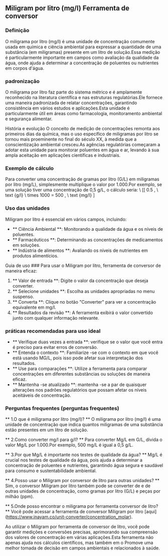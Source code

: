 ## Miligram por litro (mg/l) Ferramenta de conversor

### Definição
O miligrama por litro (mg/l) é uma unidade de concentração comumente usada em química e ciência ambiental para expressar a quantidade de uma substância (em miligramas) presente em um litro de solução.Essa medição é particularmente importante em campos como avaliação da qualidade da água, onde ajuda a determinar a concentração de poluentes ou nutrientes em corpos d'água.

### padronização
O miligrama por litro faz parte do sistema métrico e é amplamente reconhecido na literatura científica e nas estruturas regulatórias.Ele fornece uma maneira padronizada de relatar concentrações, garantindo consistência em vários estudos e aplicações.Esta unidade é particularmente útil em áreas como farmacologia, monitoramento ambiental e segurança alimentar.

História e evolução
O conceito de medição de concentrações remonta aos primeiros dias da química, mas o uso específico de miligramas por litro se tornou mais proeminente no final do século XX, à medida que a conscientização ambiental cresceu.As agências regulatórias começaram a adotar esta unidade para monitorar poluentes em água e ar, levando à sua ampla aceitação em aplicações científicas e industriais.

### Exemplo de cálculo
Para converter uma concentração de gramas por litro (G/L) em miligramas por litro (mg/L), simplesmente multiplique o valor por 1.000.Por exemplo, se uma solução tiver uma concentração de 0,5 g/L, o cálculo seria:
\ [[
0.5 \, \ text {g/l} \ times 1000 = 500 \, \ text {mg/l}
\]

### Uso das unidades
Miligram por litro é essencial em vários campos, incluindo:
- ** Ciência Ambiental **: Monitorando a qualidade da água e os níveis de poluentes.
- ** Farmacêuticos **: Determinando as concentrações de medicamentos em soluções.
- ** Indústria de alimentos **: Avaliando os níveis de nutrientes em produtos alimentícios.

Guia de uso ###
Para usar o Miligram por litro, ferramenta de conversor de maneira eficaz:
1. ** Valor de entrada **: Digite o valor da concentração que deseja converter.
2. ** Selecione unidades **: Escolha as unidades apropriadas no menu suspenso.
3. ** Converta **: Clique no botão "Converter" para ver a concentração equivalente em mg/l.
4. ** Resultados da revisão **: A ferramenta exibirá o valor convertido junto com qualquer informação relevante.

### práticas recomendadas para uso ideal
- ** Verifique duas vezes a entrada **: verifique se o valor que você entra é preciso para evitar erros de conversão.
- ** Entenda o contexto **: Familiarize -se com o contexto em que você está usando MG/L, pois isso pode afetar sua interpretação dos resultados.
- ** Use para comparações **: Utilize a ferramenta para comparar concentrações em diferentes substâncias ou soluções de maneira eficaz.
- ** Mantenha -se atualizado **: mantenha -se a par de quaisquer alterações nos padrões regulatórios que possam afetar os níveis aceitáveis ​​de concentração.

### Perguntas frequentes (perguntas frequentes)

** 1.O que é miligrama por litro (mg/l)? **
O miligrama por litro (mg/l) é uma unidade de concentração que indica quantos miligramas de uma substância estão presentes em um litro de solução.

** 2.Como converter mg/l para g/l? **
Para converter Mg/L em G/L, divida o valor Mg/L por 1.000.Por exemplo, 500 mg/L é igual a 0,5 g/L.

** 3.Por que Mg/L é importante nos testes de qualidade da água? **
Mg/L é crucial nos testes de qualidade da água, pois ajuda a determinar a concentração de poluentes e nutrientes, garantindo água segura e saudável para consumo e sustentabilidade ambiental.

** 4.Posso usar o Miligram por conversor de litro para outras unidades? **
Sim, o conversor Miligram por litro também pode se converter de e de outras unidades de concentração, como gramas por litro (G/L) e peças por milhão (ppm).

** 5.Onde posso encontrar o miligrama por ferramenta conversor de litro? **
Você pode acessar a ferramenta de conversor Miligram por litro [aqui] (https://www.inayam.co/unit-converter/concentration_molar).

Ao utilizar o Miligram por ferramenta de conversor de litro, você pode garantir medições e conversões precisas, aprimorando sua compreensão dos valores de concentração em várias aplicações.Esta ferramenta não apenas ajuda nos cálculos científicos, mas também em o Promove uma melhor tomada de decisão em campos ambientais e relacionados à saúde.